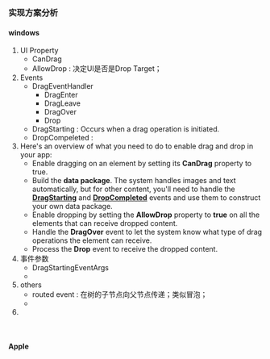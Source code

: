 ### 实现方案分析

#### windows

1. UI Property
   - CanDrag
   - AllowDrop : 决定UI是否是Drop Target；
2. Events
   - DragEventHandler
     - DragEnter
     - DragLeave
     - DragOver
     - Drop
   - DragStarting : Occurs when a drag operation is initiated.
   - DropCompeleted : 
3. Here's an overview of what you need to do to enable drag and drop in your app:
   - Enable dragging on an element by setting its **CanDrag** property to true. 
   - Build the **data package**. The system handles images and text automatically, but for other content, you'll need to handle the [**DragStarting**](https://learn.microsoft.com/en-us/uwp/api/windows.ui.xaml.uielement.dragstarting) and [**DropCompleted**](https://learn.microsoft.com/en-us/uwp/api/windows.ui.xaml.uielement.dropcompleted) events and use them to construct your own data package.
   - Enable dropping by setting the **AllowDrop** property to **true** on all the elements that can receive dropped content.
   - Handle the **DragOver** event to let the system know what type of drag operations the element can receive.
   - Process the **Drop** event to receive the dropped content.
4. 事件参数
   - DragStartingEventArgs
   - 
5. others
   - routed event : 在树的子节点向父节点传递；类似冒泡；
   - 
6. 



​	

#### Apple

